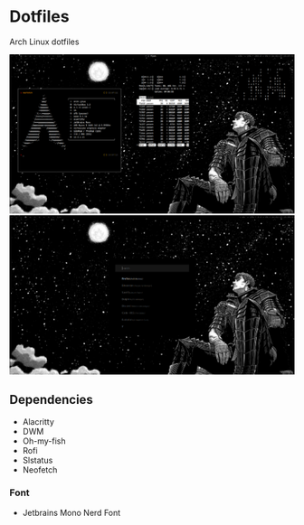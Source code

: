 # Dotfiles
Arch Linux dotfiles

![image1](https://github.com/YassenA/dotfiles/blob/main/wallpaper/ArchLayoutDotfiles.PNG?raw=true) 
![image2](https://github.com/YassenA/dotfiles/blob/main/wallpaper/ArchLayoutDotfilesRofi.PNG?raw=true) 
## Dependencies
- Alacritty
- DWM
- Oh-my-fish
- Rofi
- Slstatus
- Neofetch
### Font
- Jetbrains Mono Nerd Font
